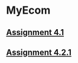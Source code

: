 # MyEcom
## [Assignment 4.1](https://github.com/priyal-gopawat/MyEcom)

## [Assignment 4.2.1](https://github.com/priyal-gopawat/MyEcom/tree/4.2.1)

